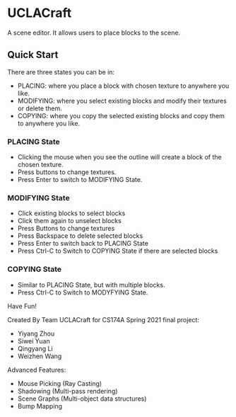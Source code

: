 # UCLACraft

A scene editor. It allows users to place blocks to the scene.

## Quick Start

There are three states you can be in:

- PLACING: where you place a block with chosen texture to anywhere you like.
- MODIFYING: where you select existing blocks and modify their textures or delete them.
- COPYING: where you copy the selected existing blocks and copy them to anywhere you like. 

### PLACING State

- Clicking the mouse when you see the outline will create a block of the chosen texture.
- Press buttons to change textures.
- Press Enter to switch to MODIFYING State.

### MODIFYING State

- Click existing blocks to select blocks
- Click them again to unselect blocks
- Press Buttons to change textures
- Press Backspace to delete selected blocks
- Press Enter to switch back to PLACING State
- Press Ctrl-C to Switch to COPYING State if there are selected blocks

### COPYING State

- Similar to PLACING State, but with multiple blocks.
- Press Ctrl-C to Switch to MODYFYING State.



Have Fun!

Created By Team UCLACraft for CS174A Spring 2021 final project:
- Yiyang Zhou
- Siwei Yuan
- Qingyang Li
- Weizhen Wang

Advanced Features:

- Mouse Picking (Ray Casting)
- Shadowing (Multi-pass rendering)
- Scene Graphs (Multi-object data structures)
- Bump Mapping



